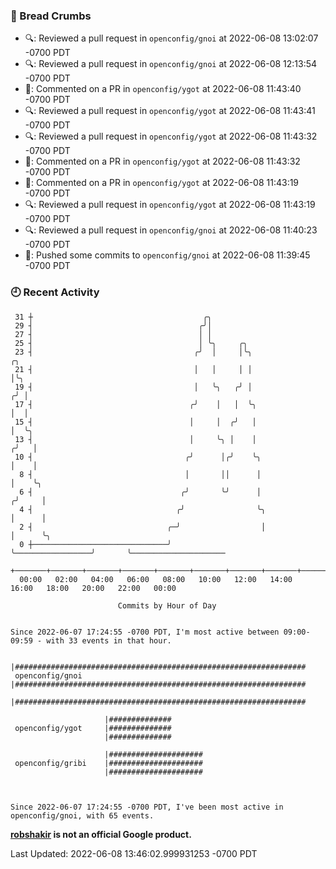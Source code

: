 ### 🍞 Bread Crumbs

 * 🔍: Reviewed a pull request in  `openconfig/gnoi` at 2022-06-08 13:02:07 -0700 PDT
 * 🔍: Reviewed a pull request in  `openconfig/gnoi` at 2022-06-08 12:13:54 -0700 PDT
 * 💬: Commented on a PR in  `openconfig/ygot` at 2022-06-08 11:43:40 -0700 PDT
 * 🔍: Reviewed a pull request in  `openconfig/ygot` at 2022-06-08 11:43:41 -0700 PDT
 * 🔍: Reviewed a pull request in  `openconfig/ygot` at 2022-06-08 11:43:32 -0700 PDT
 * 💬: Commented on a PR in  `openconfig/ygot` at 2022-06-08 11:43:32 -0700 PDT
 * 💬: Commented on a PR in  `openconfig/ygot` at 2022-06-08 11:43:19 -0700 PDT
 * 🔍: Reviewed a pull request in  `openconfig/ygot` at 2022-06-08 11:43:19 -0700 PDT
 * 🔍: Reviewed a pull request in  `openconfig/gnoi` at 2022-06-08 11:40:23 -0700 PDT
 * 🚢: Pushed some commits to `openconfig/gnoi` at 2022-06-08 11:39:45 -0700 PDT

### 🕘 Recent Activity
```
 31 ┼                                      ╭╮
 29 ┤                                     ╭╯│
 27 ┤                                     │ │
 25 ┤                                     │ ╰╮     ╭╮
 23 ┤                                    ╭╯  │     │╰╮                       ╭╮
 21 ┤                                    │   │     │ │                       │╰╮
 19 ┤                                    │   ╰╮   ╭╯ │                      ╭╯ │
 17 ┤                                   ╭╯    │   │  ╰╮                     │  │
 15 ┤                                   │     │  ╭╯   │                     │  ╰╮
 13 ┤                                   │     ╰╮ │    │                    ╭╯   │
 10 ┤                                  ╭╯      │╭╯    ╰╮                   │    │
  8 ┤                                  │       ││      │                   │    ╰╮
  6 ┤                                 ╭╯       ╰╯      │                  ╭╯     │
  4 ┤                                ╭╯                ╰╮                 │      │
  2 ┤                              ╭─╯                  │                 │      ╰╮
  0 ┼──────────────────────────────╯                    ╰─────────────────╯       ╰─────────────────────
    +───────+───────+───────+───────+───────+───────+───────+───────+───────+───────+───────+───────+────
  00:00   02:00   04:00   06:00   08:00   10:00   12:00   14:00   16:00   18:00   20:00   22:00   00:00   

						Commits by Hour of Day


Since 2022-06-07 17:24:55 -0700 PDT, I'm most active between 09:00-09:59 - with 33 events in that hour.

```



```
                     |#################################################################
 openconfig/gnoi     |#################################################################
                     |#################################################################

                     |##############
 openconfig/ygot     |##############
                     |##############

                     |#####################
 openconfig/gribi    |#####################
                     |#####################



Since 2022-06-07 17:24:55 -0700 PDT, I've been most active in openconfig/gnoi, with 65 events.

```
**[robshakir](mailto:robjs@google.com) is not an official Google product.**  


Last Updated: 2022-06-08 13:46:02.999931253 -0700 PDT
